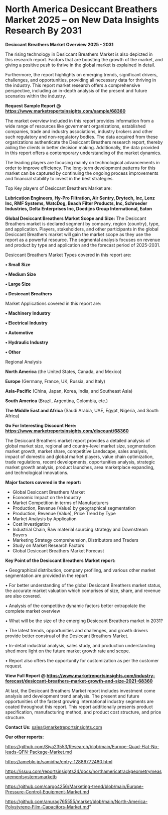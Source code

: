 # North America Desiccant Breathers Market 2025 – on New Data Insights Research By 2031

<Strong> Desiccant Breathers Market Overview 2025 - 2031</strong>

The rising technology in Desiccant Breathers Market is also depicted in this research report. Factors that are boosting the growth of the market, and giving a positive push to thrive in the global market is explained in detail.

Furthermore, the report highlights on emerging trends, significant drivers, challenges, and opportunities, providing all necessary data for thriving in the industry. This report market research offers a comprehensive perspective, including an in-depth analysis of the present and future scenarios within the industry.

<strong>Request Sample Report @ <a href=https://www.marketreportsinsights.com/sample/68360>https://www.marketreportsinsights.com/sample/68360</a></strong>

The market overview included in this report provides information from a wide range of resources like government organizations, established companies, trade and industry associations, industry brokers and other such regulatory and non-regulatory bodies. The data acquired from these organizations authenticate the Desiccant Breathers research report, thereby aiding the clients in better decision making. Additionally, the data provided in this report offers a contemporary understanding of the market dynamics.

The leading players are focusing mainly on technological advancements in order to improve efficiency. The long-term development patterns for this market can be captured by continuing the ongoing process improvements and financial stability to invest in the best strategies.

Top Key players of Desiccant Breathers Market are:

<strong>Lubrication Engineers, Hy-Pro Filtration, Air Sentry, Drytech, Inc, Lenz Inc, RMF Systems, WatcDog, Beach Filter Products, Inc, Schroeder Industries, Delta Enterprises Inc, Doedijns Group International, Eaton</strong>

<strong><b>Global Desiccant Breathers Market Scope and Size:</b></strong>
The Desiccant Breathers market is declared segment by company, region (country), type, and application. Players, stakeholders, and other participants in the global Desiccant Breathers market will gain the market scope as they use the report as a powerful resource. The segmental analysis focuses on revenue and product by type and application and the forecast period of 2025-2031.

Desiccant Breathers Market Types covered in this report are:

<strong>• Small Size

• Medium Size

• Large Size

• Desiccant Breathers</strong>

Market Applications covered in this report are:

<strong>• Machinery Industry

• Electrical Industry

• Automotive

• Hydraulic Industry

• Other</strong> 

Regional Analysis

<strong>North America</strong> (the United States, Canada, and Mexico)

<strong>Europe</strong> (Germany, France, UK, Russia, and Italy)

<strong>Asia-Pacific</strong> (China, Japan, Korea, India, and Southeast Asia)

<strong>South America</strong> (Brazil, Argentina, Colombia, etc.)

<strong>The Middle East and Africa</strong> (Saudi Arabia, UAE, Egypt, Nigeria, and South Africa)

<strong>Go For Interesting Discount Here: <a href=https://www.marketreportsinsights.com/discount/68360>https://www.marketreportsinsights.com/discount/68360</a></strong>

The Desiccant Breathers market report provides a detailed analysis of global market size, regional and country-level market size, segmentation market growth, market share, competitive Landscape, sales analysis, impact of domestic and global market players, value chain optimization, trade regulations, recent developments, opportunities analysis, strategic market growth analysis, product launches, area marketplace expanding, and technological innovations.

<strong><b>Major factors covered in the report:</b></strong>
<ul>
  <li>Global Desiccant Breathers Market </li>
  <li>Economic Impact on the Industry</li>
  <li>Market Competition in terms of Manufacturers</li>
  <li>Production, Revenue (Value) by geographical segmentation</li>
  <li>Production, Revenue (Value), Price Trend by Type</li>
  <li>Market Analysis by Application</li>
  <li>Cost Investigation</li>
  <li>Industrial Chain, Raw material sourcing strategy and Downstream Buyers</li>
  <li>Marketing Strategy comprehension, Distributors and Traders</li>
  <li>Study on Market Research Factors</li>
  <li>Global Desiccant Breathers Market Forecast</li>
</ul>

<strong><b>Key Point of the Desiccant Breathers Market report:</b></strong>

• Geographical distribution, company profiling, and various other market segmentation are provided in the report.

• For better understanding of the global Desiccant Breathers market status, the accurate market valuation which comprises of size, share, and revenue are also covered.

• Analysis of the competitive dynamic factors better extrapolate the complete market overview

• What will be the size of the emerging Desiccant Breathers market in 2031?

• The latest trends, opportunities and challenges, and growth drivers provide better construal of the Desiccant Breathers Market.

• In-detail industrial analysis, sales study, and production understanding shed more light on the future market growth rate and scope.

• Report also offers the opportunity for customization as per the customer request.

<strong><b>View Full Report @ <a href=https://www.marketreportsinsights.com/industry-forecast/desiccant-breathers-market-growth-and-size-2021-68360>https://www.marketreportsinsights.com/industry-forecast/desiccant-breathers-market-growth-and-size-2021-68360</a></b></strong>


At last, the Desiccant Breathers Market report includes investment come analysis and development trend analysis. The present and future opportunities of the fastest growing international industry segments are coated throughout this report. This report additionally presents product specification, manufacturing method, and product cost structure, and price structure.

<strong>Contact Us:</strong>
sales@marketreportsinsights.com

<strong>Our other reports:</strong>

<a href=https://github.com/Siya23553/Research/blob/main/Europe-Quad-Flat-No-leads-QFN-Package-Market.md>https://github.com/Siya23553/Research/blob/main/Europe-Quad-Flat-No-leads-QFN-Package-Market.md</a>

<a href=https://ameblo.jp/samidha/entry-12886772480.html>https://ameblo.jp/samidha/entry-12886772480.html</a>

<a href=https://issuu.com/reportsinsights24/docs/northamericatrackgeometrymeasurementsystemsmarketb>https://issuu.com/reportsinsights24/docs/northamericatrackgeometrymeasurementsystemsmarketb</a>

<a href=https://github.com/cargo4256/Marketing-trend/blob/main/Europe-Pressure-Control-Equipment-Market.md>https://github.com/cargo4256/Marketing-trend/blob/main/Europe-Pressure-Control-Equipment-Market.md</a>

<a href=https://github.com/anurag765555/market/blob/main/North-America-Polystyrene-Film-Capacitors-Market.md>https://github.com/anurag765555/market/blob/main/North-America-Polystyrene-Film-Capacitors-Market.md</a>"
